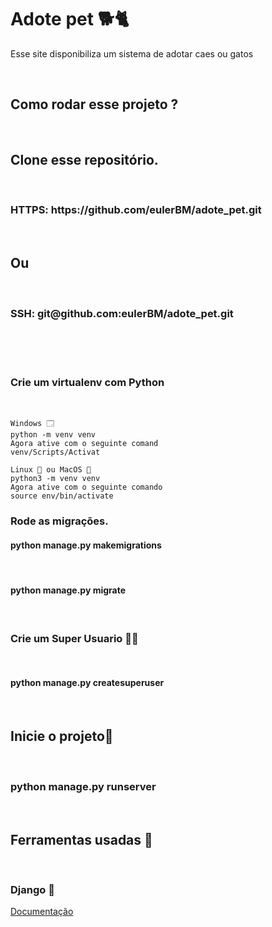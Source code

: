 <h1> Adote pet 🐕🐈 </h1>
<p> Esse site disponibiliza um sistema de adotar caes ou gatos </p>
<br>
<h2> Como rodar esse projeto ? </h2><br>

<h2>Clone esse repositório.</h2><br>

<h3> HTTPS: https://github.com/eulerBM/adote_pet.git</h3><br>
<h2>Ou</h2><br>
<h3> SSH: git@github.com:eulerBM/adote_pet.git</h3><br><br><br>
  
<h3>Crie um virtualenv com Python</h3><br>

    Windows 🗔
    python -m venv venv
    Agora ative com o seguinte comand
    venv/Scripts/Activat

    Linux 🐧 ou MacOS 🍎
    python3 -m venv venv 
    Agora ative com o seguinte comando
    source env/bin/activate
    
<h3>Rode as migrações.</h3>
    <h4>python manage.py makemigrations</h4><br>
    <h4>python manage.py migrate</h4><br>

<h3> Crie um Super Usuario 🦸‍♂️</h3><br>
<h4>python manage.py createsuperuser</h4><br>

<h2> Inicie o projeto🙂 </h2><br>
<h3>python manage.py runserver</h3><br>
<h2> Ferramentas usadas 🔨</h2>
<br>
<h3> Django 🐍</h3>
<a href="https://docs.djangoproject.com/en/4.1/">Documentação</a>
